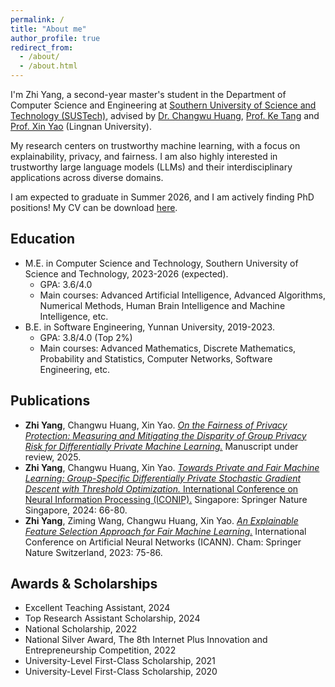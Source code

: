 ```yaml
---
permalink: /
title: "About me"
author_profile: true
redirect_from: 
  - /about/
  - /about.html
---
```

I'm Zhi Yang, a second-year master's student in the Department of Computer Science and Engineering at [Southern University of Science and Technology (SUSTech)](https://www.sustech.edu.cn/), advised by [Dr. Changwu Huang](https://changwuhuang.github.io/), [Prof. Ke Tang](https://www.sustech.edu.cn/en/faculties/tangke.html) and [Prof. Xin Yao](https://scholar.google.co.uk/citations?user=UUtYPl4AAAAJ&hl=en) (Lingnan University).

My research centers on trustworthy machine learning, with a focus on explainability, privacy, and fairness. I am also highly interested in trustworthy large language models (LLMs) and their interdisciplinary applications across diverse domains.

I am expected to graduate in Summer 2026, and I am actively finding PhD positions! My CV can be download [here](http://ruayz.github.io/files/CV.pdf).

Education
------
- M.E. in Computer Science and Technology, Southern University of Science and Technology, 2023-2026 (expected).
  - GPA: 3.6/4.0
  - Main courses: Advanced Artificial Intelligence, Advanced Algorithms, Numerical Methods, Human Brain Intelligence and Machine Intelligence, etc.
- B.E. in Software Engineering, Yunnan University, 2019-2023.
  - GPA: 3.8/4.0 (Top 2%)
  - Main courses: Advanced Mathematics, Discrete Mathematics, Probability and Statistics, Computer Networks, Software Engineering, etc.

Publications
------
- **Zhi Yang**, Changwu Huang, Xin Yao. [*On the Fairness of Privacy Protection: Measuring and Mitigating the Disparity of Group Privacy Risk for Differentially Private Machine Learning.*](https://ruayz.github.io/files/paper_arxiv.pdf) Manuscript under review, 2025.
- **Zhi Yang**, Changwu Huang, Xin Yao. [*Towards Private and Fair Machine Learning: Group-Specific Differentially Private Stochastic Gradient Descent with Threshold Optimization.* International Conference on Neural Information Processing (ICONIP).](https://doi.org/10.1007/978-981-96-6582-2_5) Singapore: Springer Nature Singapore, 2024: 66-80.
- **Zhi Yang**, Ziming Wang, Changwu Huang, Xin Yao. [*An Explainable Feature Selection Approach for Fair Machine Learning.*](https://doi.org/10.1007/978-3-031-44198-1_7) International Conference on Artificial Neural Networks (ICANN). Cham: Springer Nature Switzerland, 2023: 75-86.

Awards & Scholarships
------
- Excellent Teaching Assistant, 2024
- Top Research Assistant Scholarship, 2024
- National Scholarship, 2022
- National Silver Award, The 8th Internet Plus Innovation and Entrepreneurship Competition, 2022
- University-Level First-Class Scholarship, 2021
- University-Level First-Class Scholarship, 2020
